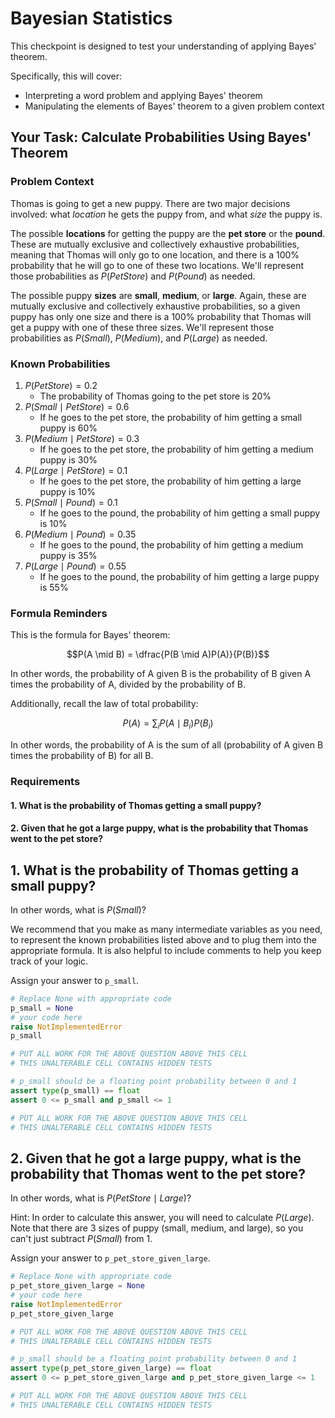 # Bayesian Statistics

This checkpoint is designed to test your understanding of applying Bayes' theorem.

Specifically, this will cover:

* Interpreting a word problem and applying Bayes' theorem
* Manipulating the elements of Bayes' theorem to a given problem context

## Your Task: Calculate Probabilities Using Bayes' Theorem

### Problem Context

Thomas is going to get a new puppy. There are two major decisions involved: what _location_ he gets the puppy from, and what _size_ the puppy is.

The possible **locations** for getting the puppy are the **pet store** or the **pound**. These are mutually exclusive and collectively exhaustive probabilities, meaning that Thomas will only go to one location, and there is a 100% probability that he will go to one of these two locations. We'll represent those probabilities as $P(Pet Store)$ and $P(Pound)$ as needed.

The possible puppy **sizes** are **small**, **medium**, or **large**. Again, these are mutually exclusive and collectively exhaustive probabilities, so a given puppy has only one size and there is a 100% probability that Thomas will get a puppy with one of these three sizes. We'll represent those probabilities as $P(Small)$, $P(Medium)$, and $P(Large)$ as needed.

### Known Probabilities

1. $P(Pet Store) = 0.2$
   * The probability of Thomas going to the pet store is 20%
2. $P(Small \mid Pet Store) = 0.6$
   * If he goes to the pet store, the probability of him getting a small puppy is 60%
3. $P(Medium \mid Pet Store) = 0.3$
   * If he goes to the pet store, the probability of him getting a medium puppy is 30%
4. $P(Large \mid Pet Store) = 0.1$
   * If he goes to the pet store, the probability of him getting a large puppy is 10%
5. $P(Small \mid Pound) = 0.1$
   * If he goes to the pound, the probability of him getting a small puppy is 10%
6. $P(Medium \mid Pound) = 0.35$
   * If he goes to the pound, the probability of him getting a medium puppy is 35%
7. $P(Large \mid Pound) = 0.55$
   * If he goes to the pound, the probability of him getting a large puppy is 55%

### Formula Reminders

This is the formula for Bayes' theorem:

$$P(A \mid B) = \dfrac{P(B \mid A)P(A)}{P(B)}$$

In other words, the probability of A given B is the probability of B given A times the probability of A, divided by the probability of B.

Additionally, recall the law of total probability:

$$P(A) = \sum_i P(A \mid B_i)P(B_i)$$

In other words, the probability of A is the sum of all (probability of A given B times the probability of B) for all B.

### Requirements

#### 1. What is the probability of Thomas getting a small puppy?

#### 2. Given that he got a large puppy, what is the probability that Thomas went to the pet store?

## 1. What is the probability of Thomas getting a small puppy?

In other words, what is $P(Small)$?

We recommend that you make as many intermediate variables as you need, to represent the known probabilities listed above and to plug them into the appropriate formula. It is also helpful to include comments to help you keep track of your logic.

Assign your answer to `p_small`.


```python
# Replace None with appropriate code
p_small = None
# your code here
raise NotImplementedError
p_small
```


```python
# PUT ALL WORK FOR THE ABOVE QUESTION ABOVE THIS CELL
# THIS UNALTERABLE CELL CONTAINS HIDDEN TESTS

# p_small should be a floating point probability between 0 and 1
assert type(p_small) == float
assert 0 <= p_small and p_small <= 1
```


```python
# PUT ALL WORK FOR THE ABOVE QUESTION ABOVE THIS CELL
# THIS UNALTERABLE CELL CONTAINS HIDDEN TESTS
```

## 2. Given that he got a large puppy, what is the probability that Thomas went to the pet store?

In other words, what is $P(Pet Store \mid Large)$?

Hint: In order to calculate this answer, you will need to calculate $P(Large)$. Note that there are 3 sizes of puppy (small, medium, and large), so you can't just subtract $P(Small)$ from 1.

Assign your answer to `p_pet_store_given_large`.


```python
# Replace None with appropriate code
p_pet_store_given_large = None
# your code here
raise NotImplementedError
p_pet_store_given_large
```


```python
# PUT ALL WORK FOR THE ABOVE QUESTION ABOVE THIS CELL
# THIS UNALTERABLE CELL CONTAINS HIDDEN TESTS

# p_small should be a floating point probability between 0 and 1
assert type(p_pet_store_given_large) == float
assert 0 <= p_pet_store_given_large and p_pet_store_given_large <= 1
```


```python
# PUT ALL WORK FOR THE ABOVE QUESTION ABOVE THIS CELL
# THIS UNALTERABLE CELL CONTAINS HIDDEN TESTS
```
